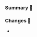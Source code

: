<!-- @format -->

### Summary 🎯

<!-- Please explain the purpose, and **link** any relevant issues-->

### Changes 🔁

-
